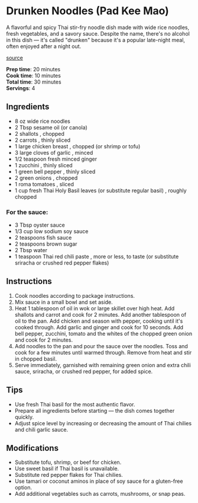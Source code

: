 # Drunken Noodles (Pad Kee Mao)

A flavorful and spicy Thai stir-fry noodle dish made with wide rice noodles, fresh vegetables, and a savory sauce. Despite the name, there's no alcohol in this dish — it's called "drunken" because it's a popular late-night meal, often enjoyed after a night out.

[source](https://tastesbetterfromscratch.com/drunken-noodles/)

**Prep time**: 20 minutes  
**Cook time**: 10 minutes  
**Total time**: 30 minutes  
**Servings**: 4

## Ingredients

- 8 oz wide rice noodles
- 2 Tbsp sesame oil (or canola)
- 2 shallots , chopped
- 2 carrots , thinly sliced
- 1 large chicken breast , chopped (or shrimp or tofu)
- 3 large cloves of garlic , minced
- 1/2 teaspoon fresh minced ginger
- 1 zucchini , thinly sliced
- 1 green bell pepper , thinly sliced
- 2 green onions , chopped
- 1 roma tomatoes , sliced
- 1 cup fresh Thai Holy Basil leaves (or substitute regular basil) , roughly chopped

### For the sauce:
- 3 Tbsp oyster sauce
- 1/3 cup low sodium soy sauce
- 2 teaspoons fish sauce
- 2 teaspoons brown sugar
- 2 Tbsp water
- 1 teaspoon Thai red chili paste , more or less, to taste (or substitute sriracha or crushed red pepper flakes)


## Instructions

1. Cook noodles according to package instructions.
2. Mix sauce in a small bowl and set aside.
3. Heat 1 tablespoon of oil in wok or large skillet over high heat. Add shallots and carrot and cook for 2 minutes. Add another tablespoon of oil to the pan. Add chicken and season with pepper, cooking until it's cooked through. Add garlic and ginger and cook for 10 seconds. Add bell pepper, zucchini, tomato and the whites of the chopped green onion and cook for 2 minutes.
4. Add noodles to the pan and pour the sauce over the noodles. Toss and cook for a few minutes until warmed through. Remove from heat and stir in chopped basil.
5. Serve immediately, garnished with remaining green onion and extra chili sauce, sriracha, or crushed red pepper, for added spice.

## Tips

- Use fresh Thai basil for the most authentic flavor.  
- Prepare all ingredients before starting — the dish comes together quickly.  
- Adjust spice level by increasing or decreasing the amount of Thai chilies and chili garlic sauce.  

## Modifications

- Substitute tofu, shrimp, or beef for chicken.  
- Use sweet basil if Thai basil is unavailable.  
- Substitute red pepper flakes for Thai chilies.  
- Use tamari or coconut aminos in place of soy sauce for a gluten-free option.  
- Add additional vegetables such as carrots, mushrooms, or snap peas.
